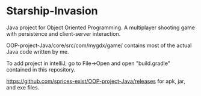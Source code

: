 # Starship-Invasion
Java project for Object Oriented Programming. A multiplayer shooting game with persistence and client-server interaction.


OOP-project-Java/core/src/com/mygdx/game/ contains most of the actual Java code written by me.


To add project in intelliJ, go to File->Open and open "build.gradle" contained in this repository.


https://github.com/sprices-exist/OOP-project-Java/releases for apk, jar, and exe files.
